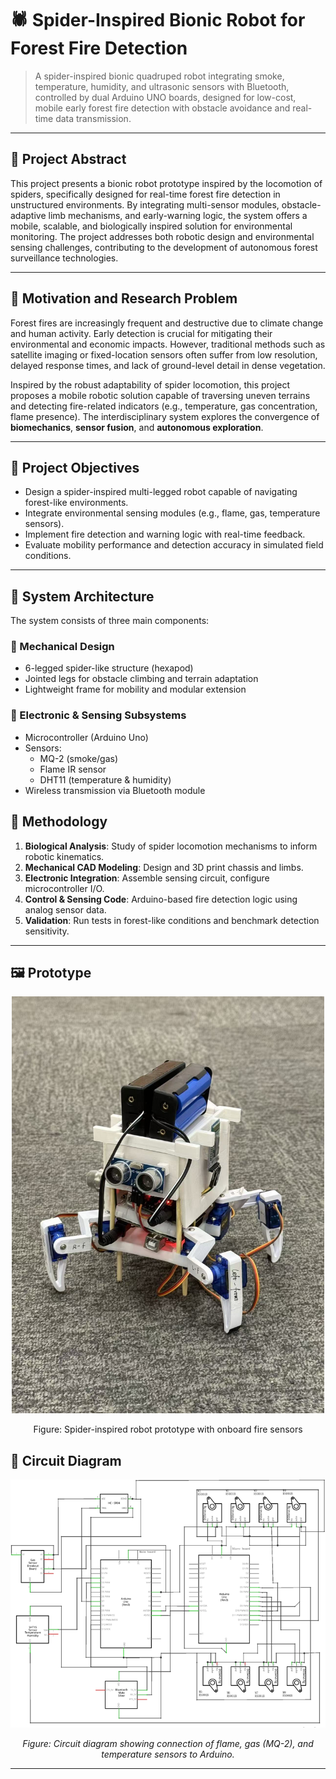 # 🕷️ Spider-Inspired Bionic Robot for Forest Fire Detection

> A spider-inspired bionic quadruped robot integrating smoke, temperature, humidity, and ultrasonic sensors with Bluetooth, controlled by dual Arduino UNO boards, designed for low-cost, mobile early forest fire detection with obstacle avoidance and real-time data transmission.

---

## 🌲 Project Abstract

This project presents a bionic robot prototype inspired by the locomotion of spiders, specifically designed for real-time forest fire detection in unstructured environments. By integrating multi-sensor modules, obstacle-adaptive limb mechanisms, and early-warning logic, the system offers a mobile, scalable, and biologically inspired solution for environmental monitoring. The project addresses both robotic design and environmental sensing challenges, contributing to the development of autonomous forest surveillance technologies.

---

## 🧠 Motivation and Research Problem

Forest fires are increasingly frequent and destructive due to climate change and human activity. Early detection is crucial for mitigating their environmental and economic impacts. However, traditional methods such as satellite imaging or fixed-location sensors often suffer from low resolution, delayed response times, and lack of ground-level detail in dense vegetation.

Inspired by the robust adaptability of spider locomotion, this project proposes a mobile robotic solution capable of traversing uneven terrains and detecting fire-related indicators (e.g., temperature, gas concentration, flame presence). The interdisciplinary system explores the convergence of **biomechanics**, **sensor fusion**, and **autonomous exploration**.

---

## 🎯 Project Objectives

- Design a spider-inspired multi-legged robot capable of navigating forest-like environments.
- Integrate environmental sensing modules (e.g., flame, gas, temperature sensors).
- Implement fire detection and warning logic with real-time feedback.
- Evaluate mobility performance and detection accuracy in simulated field conditions.

---

## 🧩 System Architecture

The system consists of three main components:

### 🔧 Mechanical Design
- 6-legged spider-like structure (hexapod)
- Jointed legs for obstacle climbing and terrain adaptation
- Lightweight frame for mobility and modular extension

### 🔌 Electronic & Sensing Subsystems
- Microcontroller (Arduino Uno)
- Sensors:
  - MQ-2 (smoke/gas)
  - Flame IR sensor
  - DHT11 (temperature & humidity)
- Wireless transmission via Bluetooth module

## 🔬 Methodology

1. **Biological Analysis**: Study of spider locomotion mechanisms to inform robotic kinematics.
2. **Mechanical CAD Modeling**: Design and 3D print chassis and limbs.
3. **Electronic Integration**: Assemble sensing circuit, configure microcontroller I/O.
4. **Control & Sensing Code**: Arduino-based fire detection logic using analog sensor data.
5. **Validation**: Run tests in forest-like conditions and benchmark detection sensitivity.

---

## 🖼️ Prototype

<div align="center">
  <img src="./assets/prototype.jpg" width="500" alt="Prototype front view"/>
  <p>Figure: Spider-inspired robot prototype with onboard fire sensors</p>
</div>

## 🔌 Circuit Diagram

<div align="center">
  <img src="./assets/Circuit Schematic Diagram.png" width="600" alt="Circuit Diagram"/>
  <p><em>Figure: Circuit diagram showing connection of flame, gas (MQ-2), and temperature sensors to Arduino.</em></p>
</div>

---

